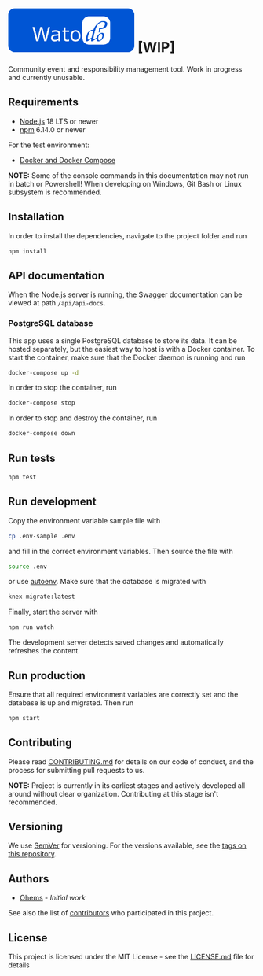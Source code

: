 # ![Watodo](./docs/images/logo.png) [WIP]

Community event and responsibility management tool. Work in progress and currently unusable.

## Requirements

- [Node.js](https://nodejs.org/en/) 18 LTS or newer
- [npm](https://www.npmjs.com/) 6.14.0 or newer

For the test environment:

- [Docker and Docker Compose](https://docs.docker.com/compose/install/)

**NOTE:** Some of the console commands in this documentation may not run in batch or Powershell! When developing on Windows, Git Bash or Linux subsystem is recommended.

## Installation

In order to install the dependencies, navigate to the project folder and run

```bash
npm install
```

## API documentation

When the Node.js server is running, the Swagger documentation can be viewed at path `/api/api-docs`.

### PostgreSQL database

This app uses a single PostgreSQL database to store its data. It can be hosted separately, but the easiest way to host is with a Docker container. To start the container, make sure that the Docker daemon is running and run

```bash
docker-compose up -d
```

In order to stop the container, run

```bash
docker-compose stop
```

In order to stop and destroy the container, run

```bash
docker-compose down
```

## Run tests

```bash
npm test
```

## Run development

Copy the environment variable sample file with

```bash
cp .env-sample .env
```

and fill in the correct environment variables. Then source the file with

```bash
source .env
```

or use [autoenv](https://github.com/kennethreitz/autoenv). Make sure that the database is migrated with

```bash
knex migrate:latest
```

Finally, start the server with

```bash
npm run watch
```

The development server detects saved changes and automatically refreshes the content.

## Run production

Ensure that all required environment variables are correctly set and the database is up and migrated. Then run

```bash
npm start
```

## Contributing

Please read [CONTRIBUTING.md](CONTRIBUTING.md) for details on our code of conduct, and the process for submitting pull requests to us.

**NOTE:** Project is currently in its earliest stages and actively developed all around without clear organization. Contributing at this stage isn't recommended.

## Versioning

We use [SemVer](http://semver.org/) for versioning. For the versions available, see the [tags on this repository](https://github.com/Ohems/mlc/releases).

## Authors

- [Ohems](https://github.com/Ohems) - *Initial work*

See also the list of [contributors](https://github.com/Ohems/mlc/graphs/contributors) who participated in this project.

## License

This project is licensed under the MIT License - see the [LICENSE.md](LICENSE.md) file for details
